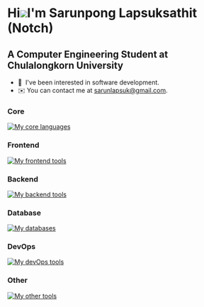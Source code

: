 Hi![](https://user-images.githubusercontent.com/18350557/176309783-0785949b-9127-417c-8b55-ab5a4333674e.gif)I'm Sarunpong Lapsuksathit (Notch)
==============================================================================================================================================

A Computer Engineering Student at Chulalongkorn University
----------------------------------------------------------

* 🤝  I've been interested in software development.
* ✉️  You can contact me at [sarunlapsuk@gmail.com](mailto:sarunlapsuk@gmail.com).

### Core

[![My core languages](https://skillicons.dev/icons?i=ts,js,py,cpp,java,dart,scala&theme=light)](https://skillicons.dev)
  
### Frontend

[![My frontend tools](https://skillicons.dev/icons?i=nextjs,angular,tailwind,flutter&theme=light)](https://skillicons.dev)

### Backend

[![My backend tools](https://skillicons.dev/icons?i=express,postman,prisma&theme=light)](https://skillicons.dev)

### Database

[![My databases](https://skillicons.dev/icons?i=mongodb,mysql,postgres&theme=light)](https://skillicons.dev)

### DevOps

[![My devOps tools](https://skillicons.dev/icons?i=docker,terraform&theme=light)](https://skillicons.dev)

### Other

[![My other tools](https://skillicons.dev/icons?i=git,photoshop,figma,wordpress&theme=light)](https://skillicons.dev)
